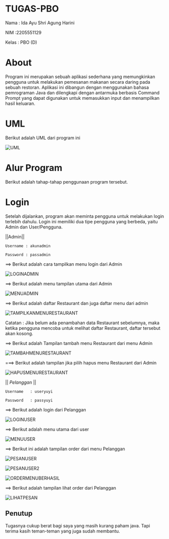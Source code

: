 # TUGAS-PBO
Nama    : Ida Ayu Shri Agung Harini

NIM     :2205551129

Kelas   : PBO (D)

# About
Program ini merupakan sebuah aplikasi sederhana yang memungkinkan pengguna untuk melakukan pemesanan makanan secara daring pada sebuah restoran. Aplikasi ini dibangun dengan menggunakan bahasa pemrograman Java dan dilengkapi dengan antarmuka berbasis Command Prompt yang dapat digunakan untuk memasukkan input dan menampilkan hasil keluaran.

# UML
Berikut adalah UML dari program ini

![UML](/Image/Untitled%20Diagram%20(1).drawio.png)

# Alur Program
Berikut adalah tahap-tahap penggunaan program tersebut.

# Login
Setelah dijalankan, program akan meminta pengguna untuk melakukan login terlebih dahulu. Login ini memiliki dua tipe pengguna yang berbeda, yaitu Admin dan User/Pengguna.

||Admin||

`Username : akunadmin`

`Password : passadmin`

==> Berikut adalah cara tampilkan menu login dari Admin

![LOGINADMIN](/Image/Login%20Admin.jpg)

==> Berikut adalah menu tampilan utama dari Admin

![MENUADMIN](/Image/Menu%20Admin.jpg)

==> Berikut adalah daftar Restaurant dan juga daftar menu dari admin

![TAMPILKANMENURESTAURANT](/Image/Menu%20Restaurant.jpg)

Catatan : Jika belum ada penambahan data Restaurant sebelumnya, maka ketika pengguna mencoba untuk melihat daftar Restaurant, daftar tersebut akan kosong.

==> Berikut adalah Tampilan tambah menu Restaurant dari menu Admin

![TAMBAHMENURESTAURANT](/Image/Input%20Menu%20Makanan.jpg)

===> Berikut adalah tampilan jika pilih hapus menu Restaurant dari Admin

![HAPUSMENURESTAURANT](/Image/Hapus%20Restaurant.jpg)

|| *Pelanggan* ||

`Username   : useryuyi`

`Password   : passyuyi`

==> Berikut adalah login dari Pelanggan

![LOGINUSER](/Image/Login%20User.jpg)


==> Berikut adalah menu utama dari user

![MENUUSER](/Image/Menu%20Customer.jpg)

==> Berikut ini adalah tampilan order dari menu Pelanggan

![PESANUSER](/Image/Menu%20Resto%20Custumer.jpg)

![PESANUSER2](/Image/Menu%20Resto%20Customer%202.jpg)

![ORDERMENUBERHASIL](/Image/Tambah%20Jarak.jpg)


==> Berikut adalah tampilan lihat order dari Pelanggan

![LIHATPESAN](/Image/Orderan%20Customer.jpg)

## Penutup
Tugasnya cukup berat bagi saya yang masih kurang paham java. Tapi terima kasih teman-teman yang juga sudah membantu.
